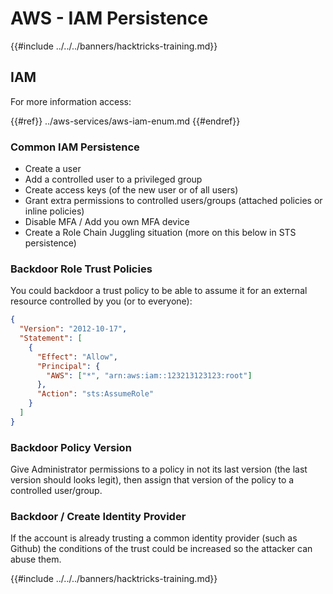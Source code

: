 # AWS - IAM Persistence

{{#include ../../../banners/hacktricks-training.md}}

## IAM

For more information access:

{{#ref}}
../aws-services/aws-iam-enum.md
{{#endref}}

### Common IAM Persistence

- Create a user
- Add a controlled user to a privileged group
- Create access keys (of the new user or of all users)
- Grant extra permissions to controlled users/groups (attached policies or inline policies)
- Disable MFA / Add you own MFA device
- Create a Role Chain Juggling situation (more on this below in STS persistence)

### Backdoor Role Trust Policies

You could backdoor a trust policy to be able to assume it for an external resource controlled by you (or to everyone):

```json
{
  "Version": "2012-10-17",
  "Statement": [
    {
      "Effect": "Allow",
      "Principal": {
        "AWS": ["*", "arn:aws:iam::123213123123:root"]
      },
      "Action": "sts:AssumeRole"
    }
  ]
}
```

### Backdoor Policy Version

Give Administrator permissions to a policy in not its last version (the last version should looks legit), then assign that version of the policy to a controlled user/group.

### Backdoor / Create Identity Provider

If the account is already trusting a common identity provider (such as Github) the conditions of the trust could be increased so the attacker can abuse them.

{{#include ../../../banners/hacktricks-training.md}}






